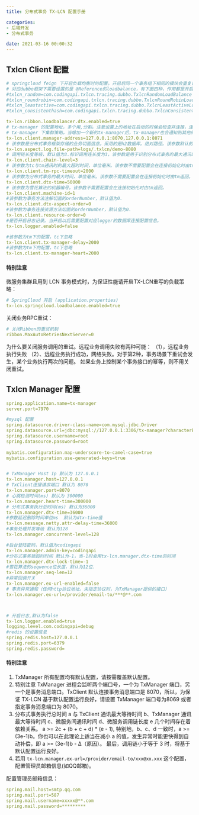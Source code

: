 ```yaml
---
title: 分布式事务 TX-LCN 配置手册

categories:
- 后端开发
- 分布式事务

date: 2021-03-16 00:00:32
---
```

## Txlcn Client 配置
```yml
# springcloud feign 下开启负载均衡时的配置。开启后同一个事务组下相同的模块会重复调用。
# 对应dubbo框架下需要设置的是 @Reference的loadbalance，有下面四种，作用都是开启后同一个事务组下相同的模块会重复调用。
#txlcn_random=com.codingapi.txlcn.tracing.dubbo.TxlcnRandomLoadBalance
#txlcn_roundrobin=com.codingapi.txlcn.tracing.dubbo.TxlcnRoundRobinLoadBalance
#txlcn_leastactive=com.codingapi.txlcn.tracing.dubbo.TxlcnLeastActiveLoadBalance
#txlcn_consistenthash=com.codingapi.txlcn.tracing.dubbo.TxlcnConsistentHashLoadBalance

tx-lcn.ribbon.loadbalancer.dtx.enabled=true
# tx-manager 的配置地址，多个用,分割。注意设置上的地址在启动的时候会检查并连接，连接不成功会启动失败。
# tx-manager 下集群策略，当增加一个新的tx-manager后，tx-manager也会通知到其他的在线模块，然后tx-client会在连接上后面加入的模块。
tx-lcn.client.manager-address=127.0.0.1:8070,127.0.0.1:8071
# 该参数是分布式事务框架存储的业务切面信息。采用的是h2数据库。绝对路径。该参数默认的值为{user.dir}/.txlcn/{application.name}-{application.port}
tx-lcn.aspect.log.file-path=logs/.txlcn/demo-8080
# 调用链长度等级，默认值为3.标识调用连长度为3，该参数是用于识别分布式事务的最大通讯时间。
tx-lcn.client.chain-level=3
# 该参数为tc与tm通讯时的最大超时时间，单位毫米。该参数不需要配置会在连接初始化时由tm返回。
tx-lcn.client.tm-rpc-timeout=2000
# 该参数为分布式事务的最大时间，单位毫米。该参数不需要配置会在连接初始化时由tm返回。
tx-lcn.client.dtx-time=50000
# 该参数为雪花算法的机器编号。该参数不需要配置会在连接初始化时由tm返回。
tx-lcn.client.machine-id=1
#该参数为事务方法注解切面的orderNumber，默认值为0.
tx-lcn.client.dtx-aspect-order=0
#该参数为事务连接资源方法切面的orderNumber，默认值为0.
tx-lcn.client.resource-order=0
#是否开启日志记录。当开启以后需要配置对应logger的数据库连接配置信息。
tx-lcn.logger.enabled=false

#该参数为tm下的配置，tc下忽略
tx-lcn.client.tx-manager-delay=2000
#该参数为tm下的配置，tc下忽略
tx-lcn.client.tx-manager-heart=2000
```

#### 特别注意
微服务集群且用到 LCN 事务模式时，为保证性能请开启TX-LCN重写的负载策略：

```yml
# SpringCloud 开启 (application.properties)
tx-lcn.springcloud.loadbalance.enabled=true
```
关闭业务RPC重试：

```yml
# 关闭Ribbon的重试机制
ribbon.MaxAutoRetriesNextServer=0
```

为什么要关闭服务调用的重试。远程业务调用失败有两种可能： （1），远程业务执行失败 （2）、远程业务执行成功，网络失败。对于第2种，事务场景下重试会发生，某个业务执行两次的问题。 如果业务上控制某个事务接口的幂等，则不用关闭重试。

## Txlcn Manager 配置
```yml
spring.application.name=tx-manager
server.port=7970

#mysql 配置
spring.datasource.driver-class-name=com.mysql.jdbc.Driver
spring.datasource.url=jdbc:mysql://127.0.0.1:3306/tx-manager?characterEncoding=UTF-8
spring.datasource.username=root
spring.datasource.password=root
        
mybatis.configuration.map-underscore-to-camel-case=true
mybatis.configuration.use-generated-keys=true


# TxManager Host Ip 默认为 127.0.0.1
tx-lcn.manager.host=127.0.0.1
# TxClient连接请求端口 默认为 8070
tx-lcn.manager.port=8070
# 心跳检测时间(ms) 默认为 300000
tx-lcn.manager.heart-time=300000
# 分布式事务执行总时间(ms) 默认为36000
tx-lcn.manager.dtx-time=36000
#参数延迟删除时间单位ms  默认为dtx-time值
tx-lcn.message.netty.attr-delay-time=36000
#事务处理并发等级 默认为128
tx-lcn.manager.concurrent-level=128

#后台登陆密码，默认值为codingapi
tx-lcn.manager.admin-key=codingapi
#分布式事务锁超时时间 默认为-1，当-1时会用tx-lcn.manager.dtx-time的时间
tx-lcn.manager.dtx-lock-time=-1
#雪花算法的sequence位长度，默认为12位.
tx-lcn.manager.seq-len=12
#异常回调开关
tx-lcn.manager.ex-url-enabled=false
# 事务异常通知（任何http协议地址。未指定协议时，为TxManager提供的接口）
tx-lcn.manager.ex-url=/provider/email-to/***@**.com



# 开启日志,默认为false
tx-lcn.logger.enabled=true
logging.level.com.codingapi=debug
#redis 的设置信息
spring.redis.host=127.0.0.1
spring.redis.port=6379
spring.redis.password=
```

#### 特别注意
1. TxManager 所有配置均有默认配置，请按需覆盖默认配置。
1. 特别注意 TxManager 进程会监听两个端口号，一个为 TxManager 端口，另一个是事务消息端口。TxClient 默认连接事务消息端口是 8070，所以，为保证 TX-LCN 基于默认配置运行良好，请设置 TxManager 端口号为8069 或者指定事务消息端口为 8070。
1. 分布式事务执行总时间 a 与 TxClient 通讯最大等待时间 b、TxManager 通讯最大等待时间 c、微服务间通讯时间 d、微服务调用链长度 e 几个时间存在着依赖关系。 a >= 2c + (b + c + d) * (e - 1), 特别地，b、c、d 一致时，a >= (3e-1)b。你也可以在此理论上适当在减小 a 的值，发生异常时能更快得到自动补偿，即 a >= (3e-1)b - Δ（原因）。 最后，调用链小于等于 3 时，将基于默认配置运行良好。
1. 若用 `tx-lcn.manager.ex-url=/provider/email-to/xxx@xx.xxx` 这个配置，配置管理员邮箱信息(如QQ邮箱)。

配置管理员邮箱信息：

```yml
spring.mail.host=smtp.qq.com
spring.mail.port=587
spring.mail.username=xxxxx@**.com
spring.mail.password=*********
```